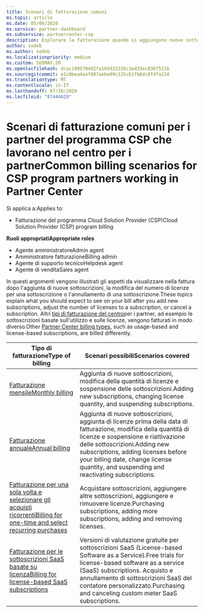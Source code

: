 ```yaml
---
title: Scenari di fatturazione comuni
ms.topic: article
ms.date: 05/06/2020
ms.service: partner-dashboard
ms.subservice: partnercenter-csp
description: Esplorare la fatturazione quando si aggiungono nuove sottoscrizioni, si regola la quantità di licenze o si annulla una sottoscrizione. Scopri in che modo le sottoscrizioni basate sull'utilizzo e sulle licenze sono diverse.
author: sodeb
ms.author: sodeb
ms.localizationpriority: medium
ms.custom: SEOMAY.20
ms.openlocfilehash: dcac190570d42fa165d33226c3ad33ec836f521b
ms.sourcegitcommit: e1c8bea4aaf807aebe99c125cb1fb6dc8fdfa210
ms.translationtype: MT
ms.contentlocale: it-IT
ms.lasthandoff: 07/30/2020
ms.locfileid: "87444629"
---
```

# <a name="common-billing-scenarios-for-csp-program-partners-working-in-partner-center"></a><span data-ttu-id="65456-104">Scenari di fatturazione comuni per i partner del programma CSP che lavorano nel centro per i partner</span><span class="sxs-lookup"><span data-stu-id="65456-104">Common billing scenarios for CSP program partners working in Partner Center</span></span>

<span data-ttu-id="65456-105">Si applica a:</span><span class="sxs-lookup"><span data-stu-id="65456-105">Applies to:</span></span>

- <span data-ttu-id="65456-106">Fatturazione del programma Cloud Solution Provider (CSP)</span><span class="sxs-lookup"><span data-stu-id="65456-106">Cloud Solution Provider (CSP) program billing</span></span>

<span data-ttu-id="65456-107">**Ruoli appropriati**</span><span class="sxs-lookup"><span data-stu-id="65456-107">**Appropriate roles**</span></span>

- <span data-ttu-id="65456-108">Agente amministratore</span><span class="sxs-lookup"><span data-stu-id="65456-108">Admin agent</span></span>
- <span data-ttu-id="65456-109">Amministratore fatturazione</span><span class="sxs-lookup"><span data-stu-id="65456-109">Billing admin</span></span>
- <span data-ttu-id="65456-110">Agente di supporto tecnico</span><span class="sxs-lookup"><span data-stu-id="65456-110">Helpdesk agent</span></span>
- <span data-ttu-id="65456-111">Agente di vendita</span><span class="sxs-lookup"><span data-stu-id="65456-111">Sales agent</span></span>

<span data-ttu-id="65456-112">In questi argomenti vengono illustrati gli aspetti da visualizzare nella fattura dopo l'aggiunta di nuove sottoscrizioni, la modifica del numero di licenze per una sottoscrizione o l'annullamento di una sottoscrizione.</span><span class="sxs-lookup"><span data-stu-id="65456-112">These topics explain what you should expect to see on your bill after you add new subscriptions, adjust the number of licenses to a subscription, or cancel a subscription.</span></span> <span data-ttu-id="65456-113">Altri [tipi di fatturazione del centro](billing-different-types.md)per i partner, ad esempio le sottoscrizioni basate sull'utilizzo e sulle licenze, vengono fatturati in modo diverso.</span><span class="sxs-lookup"><span data-stu-id="65456-113">Other [Partner Center billing types](billing-different-types.md), such as usage-based and license-based subscriptions, are billed differently.</span></span>

| <span data-ttu-id="65456-114">Tipo di fatturazione</span><span class="sxs-lookup"><span data-stu-id="65456-114">Type of billing</span></span> | <span data-ttu-id="65456-115">Scenari possibili</span><span class="sxs-lookup"><span data-stu-id="65456-115">Scenarios covered</span></span> |
| --------------- | ----------------- |
| [<span data-ttu-id="65456-116">Fatturazione mensile</span><span class="sxs-lookup"><span data-stu-id="65456-116">Monthly billing</span></span>](common-billing-scenarios-monthly.md) | <span data-ttu-id="65456-117">Aggiunta di nuove sottoscrizioni, modifica della quantità di licenze e sospensione delle sottoscrizioni.</span><span class="sxs-lookup"><span data-stu-id="65456-117">Adding new subscriptions, changing license quantity, and suspending subscriptions.</span></span> |
| [<span data-ttu-id="65456-118">Fatturazione annuale</span><span class="sxs-lookup"><span data-stu-id="65456-118">Annual billing</span></span>](common-billing-scenarios-annual.md) | <span data-ttu-id="65456-119">Aggiunta di nuove sottoscrizioni, aggiunta di licenze prima della data di fatturazione, modifica della quantità di licenze e sospensione e riattivazione delle sottoscrizioni.</span><span class="sxs-lookup"><span data-stu-id="65456-119">Adding new subscriptions, adding licenses before your billing date, change license quantity, and suspending and reactivating subscriptions.</span></span> |
| [<span data-ttu-id="65456-120">Fatturazione per una sola volta e selezionare gli acquisti ricorrenti</span><span class="sxs-lookup"><span data-stu-id="65456-120">Billing for one-time and select recurring purchases</span></span>](common-billing-scenarios-onetime-recurring.md) | <span data-ttu-id="65456-121">Acquistare sottoscrizioni, aggiungere altre sottoscrizioni, aggiungere e rimuovere licenze.</span><span class="sxs-lookup"><span data-stu-id="65456-121">Purchasing subscriptions, adding more subscriptions, adding and removing licenses.</span></span> |
| [<span data-ttu-id="65456-122">Fatturazione per le sottoscrizioni SaaS basate su licenza</span><span class="sxs-lookup"><span data-stu-id="65456-122">Billing for license-based SaaS subscriptions</span></span>](common-billing-scenarios-saas.md) | <span data-ttu-id="65456-123">Versioni di valutazione gratuite per sottoscrizioni SaaS (License-based Software as a Service).</span><span class="sxs-lookup"><span data-stu-id="65456-123">Free trials for license-based software as a service (SaaS) subscriptions.</span></span> <span data-ttu-id="65456-124">Acquisto e annullamento di sottoscrizioni SaaS del contatore personalizzato.</span><span class="sxs-lookup"><span data-stu-id="65456-124">Purchasing and canceling custom meter SaaS subscriptions.</span></span> |
